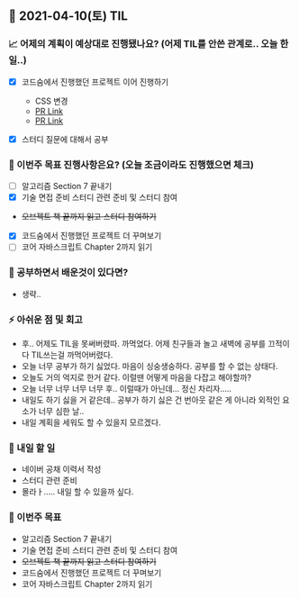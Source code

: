## 📆 2021-04-10(토) TIL

### 📈 어제의 계획이 예상대로 진행됐나요? (어제 TIL를 안쓴 관계로.. 오늘 한 일..)
- [x] 코드숨에서 진행했던 프로젝트 이어 진행하기
  - CSS 변경
  - [PR Link](https://github.com/CodeSoom/ConStu/pull/165)
  - [PR Link](https://github.com/CodeSoom/ConStu/pull/166)
- [x] 스터디 질문에 대해서 공부


### 🦄 이번주 목표 진행사항은요? (오늘 조금이라도 진행했으면 체크)
- [ ] 알고리즘 Section 7 끝내기
- [x] 기술 면접 준비 스터디 관련 준비 및 스터디 참여
- ~~오브젝트 책 끝까지 읽고 스터디 참여하기~~
- [x] 코드숨에서 진행했던 프로젝트 더 꾸며보기
- [ ] 코어 자바스크립트 Chapter 2까지 읽기

### 🤔 공부하면서 배운것이 있다면?
- 생략..

### ⚡ 아쉬운 점 및 회고
- 후.. 어제도 TIL을 못써버렸따. 까먹었다. 어제 친구들과 놀고 새벽에 공부를 끄적이다 TIL쓰는걸 까먹어버렸다.
- 오늘 너무 공부가 하기 싫었다. 마음이 싱숭생숭하다. 공부를 할 수 없는 상태다.
- 오늘도 거의 억지로 한거 같다. 이럴땐 어떻게 마음을 다잡고 해야할까?
- 오늘 너무 너무 너무 너무 후.. 이럴때가 아닌데... 정신 차리자.....
- 내일도 하기 싫을 거 같은데.. 공부가 하기 싫은 건 번아웃 같은 게 아니라 외적인 요소가 너무 심한 날..
- 내일 계획을 세워도 할 수 있을지 모르겠다.

### 🚀 내일 할 일
- 네이버 공채 이력서 작성
- 스터디 관련 준비
- 몰라ㅏ..... 내일 할 수 있을까 싶다.

### 🎯 이번주 목표
- 알고리즘 Section 7 끝내기
- 기술 면접 준비 스터디 관련 준비 및 스터디 참여
- ~~오브젝트 책 끝까지 읽고 스터디 참여하기~~
- 코드숨에서 진행했던 프로젝트 더 꾸며보기
- 코어 자바스크립트 Chapter 2까지 읽기
